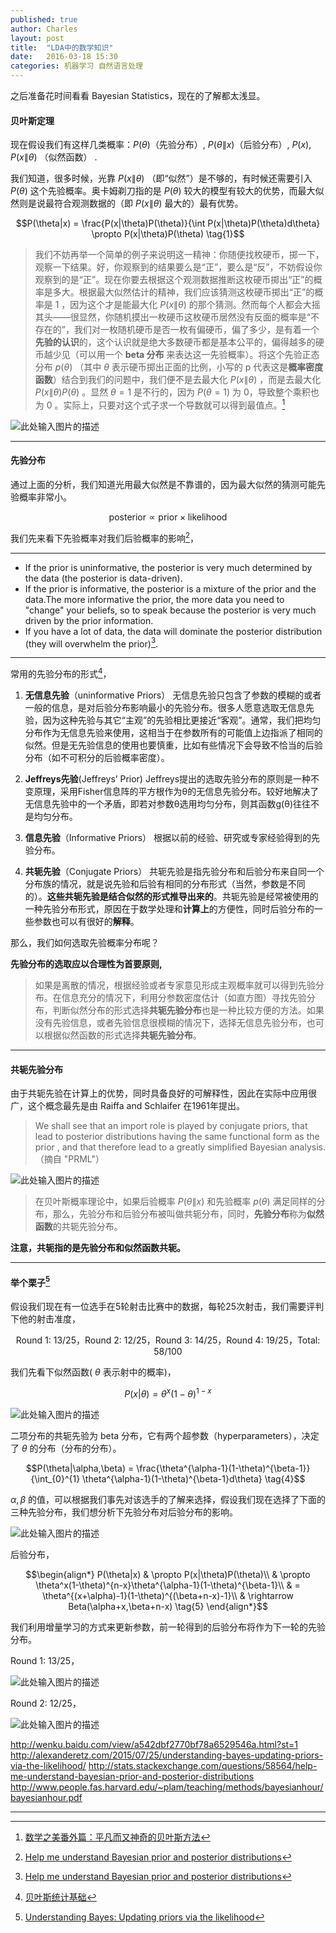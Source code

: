 ```yaml
---
published: true
author: Charles
layout: post
title:  "LDA中的数学知识"
date:   2016-03-18 15:30
categories: 机器学习 自然语言处理
---
```


之后准备花时间看看 Bayesian Statistics，现在的了解都太浅显。

#### 贝叶斯定理
 现在假设我们有这样几类概率：$P(\theta)$（先验分布）, $P(\theta\|x)$（后验分布）, $P(x)$, $P(x\|\theta)$ （似然函数） .

我们知道，很多时候，光靠 $P(x\|\theta)$ （即“似然”）是不够的，有时候还需要引入 $P(\theta)$ 这个先验概率。奥卡姆剃刀指的是 $P(\theta)$ 较大的模型有较大的优势，而最大似然则是说最符合观测数据的（即 $P(x\|\theta)$ 最大的）最有优势。

$$P(\theta|x) = \frac{P(x|\theta)P(\theta)}{\int P(x|\theta)P(\theta)d\theta} \propto P(x|\theta)P(\theta) \tag{1}$$

> 我们不妨再举一个简单的例子来说明这一精神：你随便找枚硬币，掷一下，观察一下结果。好，你观察到的结果要么是“正”，要么是“反”，不妨假设你观察到的是“正”。现在你要去根据这个观测数据推断这枚硬币掷出“正”的概率是多大。根据最大似然估计的精神，我们应该猜测这枚硬币掷出“正”的概率是 1 ，因为这个才是能最大化 $P(x\|\theta)$ 的那个猜测。然而每个人都会大摇其头——很显然，你随机摸出一枚硬币这枚硬币居然没有反面的概率是“不存在的”，我们对一枚随机硬币是否一枚有偏硬币，偏了多少，是有着一个**先验的认识**的，这个认识就是绝大多数硬币都是基本公平的，偏得越多的硬币越少见（可以用一个 **beta 分布** 来表达这一先验概率）。将这个先验正态分布 $p(\theta)$ （其中 $\theta$ 表示硬币掷出正面的比例，小写的 p 代表这是**概率密度函数**）结合到我们的问题中，我们便不是去最大化 $P(x\|\theta)$ ，而是去最大化 $P(x\|\theta)P(\theta)$ 。显然 $\theta = 1$ 是不行的，因为 $P(\theta=1)$ 为 0，导致整个乘积也为 0 。实际上，只要对这个式子求一个导数就可以得到最值点。[^1]

![此处输入图片的描述][1]

----------


#### 先验分布
通过上面的分析，我们知道光用最大似然是不靠谱的，因为最大似然的猜测可能先验概率非常小。

$$\mathrm{posterior} \propto \mathrm{prior} \times \mathrm{likelihood} \tag{2}$$

我们先来看下先验概率对我们后验概率的影响[^3]，


----------


- If the prior is uninformative, the posterior is very much determined by the data (the posterior is data-driven).
- If the prior is informative, the posterior is a mixture of the prior and the data.The more informative the prior, the more data you need to "change" your beliefs, so to speak because the posterior is very much driven by the prior information.
- If you have a lot of data, the data will dominate the posterior distribution (they will overwhelm the prior)[^3].


----------

常用的先验分布的形式[^4]，

1. **无信息先验**（uninformative Priors） 无信息先验只包含了参数的模糊的或者一般的信息，是对后验分布影响最小的先验分布。很多人愿意选取无信息先验，因为这种先验与其它“主观”的先验相比更接近“客观”。通常，我们把均匀分布作为无信息先验来使用，这相当于在参数所有的可能值上边指派了相同的似然。但是无先验信息的使用也要慎重，比如有些情况下会导致不恰当的后验分布（如不可积分的后验概率密度）。

2. **Jeffreys先验**(Jeffreys’ Prior) Jeffreys提出的选取先验分布的原则是一种不变原理，采用Fisher信息阵的平方根作为θ的无信息先验分布。较好地解决了无信息先验中的一个矛盾，即若对参数θ选用均匀分布，则其函数g(θ)往往不是均匀分布。

3. **信息先验**（Informative Priors） 根据以前的经验、研究或专家经验得到的先验分布。

4. **共轭先验**（Conjugate Priors） 共轭先验是指先验分布和后验分布来自同一个分布族的情况，就是说先验和后验有相同的分布形式（当然，参数是不同的）。**这些共轭先验是结合似然的形式推导出来的**。共轭先验是经常被使用的一种先验分布形式，原因在于数学处理和**计算上**的方便性，同时后验分布的一些参数也可以有很好的**解释**。

那么，我们如何选取先验概率分布呢？

**先验分布的选取应以合理性为首要原则,**

> 如果是离散的情况，根据经验或者专家意见形成主观概率就可以得到先验分布。在信息充分的情况下，利用分参数密度估计（如直方图）寻找先验分布，判断似然分布的形式选择**共轭先验分布**也是一种比较方便的方法。如果没有先验信息，或者先验信息很模糊的情况下，选择无信息先验分布，也可以根据似然函数的形式选择**共轭先验分布**。

----------

#### 共轭先验分布
由于共轭先验在计算上的优势，同时具备良好的可解释性，因此在实际中应用很广，这个概念最先是由 Raiffa and Schlaifer 在1961年提出。

> We shall see that an import role is played by conjugate priors, that lead to posterior distributions having the same functional form as the prior , and that therefore lead to a greatly simplified Bayesian analysis.（摘自 "PRML"）

![此处输入图片的描述][2]

> 在贝叶斯概率理论中，如果后验概率 $P(\theta\|x)$ 和先验概率 $p(\theta)$ 满足同样的分布，那么，先验分布和后验分布被叫做共轭分布，同时，**先验分布**称为**似然函数**的共轭先验分布。

**注意，共轭指的是先验分布和似然函数共轭。**

----------


#### 举个栗子[^5]
假设我们现在有一位选手在5轮射击比赛中的数据，每轮25次射击，我们需要评判下他的射击准度，

<p align="center">Round 1: 13/25，Round 2: 12/25，Round 3: 14/25，Round 4: 19/25，Total: 58/100</p>

我们先看下似然函数( $\theta$ 表示射中的概率)，

$$P(x|\theta) = \theta^x(1-\theta)^{1-x} \tag{3}$$

![此处输入图片的描述][3]

二项分布的共轭先验为 beta 分布，它有两个超参数（hyperparameters），决定了 $\theta$ 的分布（分布的分布）。

$$P(\theta|\alpha,\beta) = \frac{\theta^{\alpha-1}(1-\theta)^{\beta-1}}{\int_{0}^{1} \theta^{\alpha-1}(1-\theta)^{\beta-1}d\theta} \tag{4}$$

$\alpha,\beta$ 的值，可以根据我们事先对该选手的了解来选择，假设我们现在选择了下面的三种先验分布，我们想分析下先验分布对后验分布的影响。

![此处输入图片的描述][4]

后验分布，

$$\begin{align*}
P(\theta|x) & \propto P(x|\theta)P(\theta)\\
& \propto \theta^x(1-\theta)^{n-x}\theta^{\alpha-1}(1-\theta)^{\beta-1}\\
& = \theta^{(x+\alpha)-1}(1-\theta)^{(\beta+n-x)-1}\\
& \rightarrow Beta(\alpha+x,\beta+n-x) \tag{5}
\end{align*}$$

我们利用增量学习的方式来更新参数，前一轮得到的后验分布将作为下一轮的先验分布。

Round 1: 13/25，

![此处输入图片的描述][5]

Round 2: 12/25，

![此处输入图片的描述][6]

http://wenku.baidu.com/view/a542dbf2770bf78a6529546a.html?st=1
http://alexanderetz.com/2015/07/25/understanding-bayes-updating-priors-via-the-likelihood/
http://stats.stackexchange.com/questions/58564/help-me-understand-bayesian-prior-and-posterior-distributions
http://www.people.fas.harvard.edu/~plam/teaching/methods/bayesianhour/bayesianhour.pdf

----------


  [^1]: [数学之美番外篇：平凡而又神奇的贝叶斯方法](http://mindhacks.cn/2008/09/21/the-magical-bayesian-method/)
  [^2]: [共轭分布与共轭先验](http://blog.huanghao.me/?p=250)
  [^3]: [Help me understand Bayesian prior and posterior distributions](http://stats.stackexchange.com/questions/58564/help-me-understand-bayesian-prior-and-posterior-distributions)
  [^4]: [贝叶斯统计基础](https://site.douban.com/182577/widget/notes/10567181/note/294041203/?)
  [^5]: [Understanding Bayes: Updating priors via the likelihood](http://alexanderetz.com/2015/07/25/understanding-bayes-updating-priors-via-the-likelihood/)


  [1]: http://7xjbdi.com1.z0.glb.clouddn.com/Beta_distribution_pdf.svg.png
  [2]: http://7xjbdi.com1.z0.glb.clouddn.com/0000041497.gif
  [3]: http://7xjbdi.com1.z0.glb.clouddn.com/fig1likelihood.png?imageView2/2/w/200
  [4]: http://7xjbdi.com1.z0.glb.clouddn.com/three_prior.png
  [5]: http://7xjbdi.com1.z0.glb.clouddn.com/first_round.png
  [6]: http://7xjbdi.com1.z0.glb.clouddn.com/round_2.png